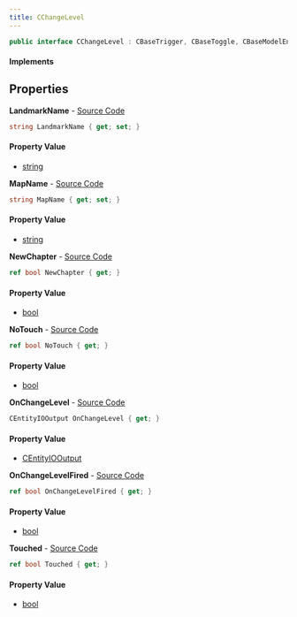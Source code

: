 ```yaml
---
title: CChangeLevel
---
```


```csharp
public interface CChangeLevel : CBaseTrigger, CBaseToggle, CBaseModelEntity, CBaseEntity, CEntityInstance, ISchemaClass<CEntityInstance>, ISchemaClass<CBaseEntity>, ISchemaClass<CBaseModelEntity>, ISchemaClass<CBaseToggle>, ISchemaClass<CBaseTrigger>, ISchemaClass<CChangeLevel>, ISchemaField, ISchemaClass, INativeHandle
```

#### Implements

## Properties

**LandmarkName** - [Source Code](https://github.com/swiftly-solution/swiftlys2/blob/main/managed/src/SwiftlyS2.Generated/Schemas/Interfaces/CChangeLevel.cs#L18)

```csharp
string LandmarkName { get; set; }
```

#### Property Value

- [string](https://learn.microsoft.com/dotnet/api/system.string)

**MapName** - [Source Code](https://github.com/swiftly-solution/swiftlys2/blob/main/managed/src/SwiftlyS2.Generated/Schemas/Interfaces/CChangeLevel.cs#L16)

```csharp
string MapName { get; set; }
```

#### Property Value

- [string](https://learn.microsoft.com/dotnet/api/system.string)

**NewChapter** - [Source Code](https://github.com/swiftly-solution/swiftlys2/blob/main/managed/src/SwiftlyS2.Generated/Schemas/Interfaces/CChangeLevel.cs#L26)

```csharp
ref bool NewChapter { get; }
```

#### Property Value

- [bool](https://learn.microsoft.com/dotnet/api/system.boolean)

**NoTouch** - [Source Code](https://github.com/swiftly-solution/swiftlys2/blob/main/managed/src/SwiftlyS2.Generated/Schemas/Interfaces/CChangeLevel.cs#L24)

```csharp
ref bool NoTouch { get; }
```

#### Property Value

- [bool](https://learn.microsoft.com/dotnet/api/system.boolean)

**OnChangeLevel** - [Source Code](https://github.com/swiftly-solution/swiftlys2/blob/main/managed/src/SwiftlyS2.Generated/Schemas/Interfaces/CChangeLevel.cs#L20)

```csharp
CEntityIOOutput OnChangeLevel { get; }
```

#### Property Value

- [CEntityIOOutput](/docs/api/shared/schemadefinitions/centityiooutput)

**OnChangeLevelFired** - [Source Code](https://github.com/swiftly-solution/swiftlys2/blob/main/managed/src/SwiftlyS2.Generated/Schemas/Interfaces/CChangeLevel.cs#L28)

```csharp
ref bool OnChangeLevelFired { get; }
```

#### Property Value

- [bool](https://learn.microsoft.com/dotnet/api/system.boolean)

**Touched** - [Source Code](https://github.com/swiftly-solution/swiftlys2/blob/main/managed/src/SwiftlyS2.Generated/Schemas/Interfaces/CChangeLevel.cs#L22)

```csharp
ref bool Touched { get; }
```

#### Property Value

- [bool](https://learn.microsoft.com/dotnet/api/system.boolean)

